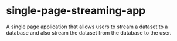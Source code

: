 # single-page-streaming-app
A single page application that allows users to stream a dataset to a database and also stream the dataset from the database to the user.

